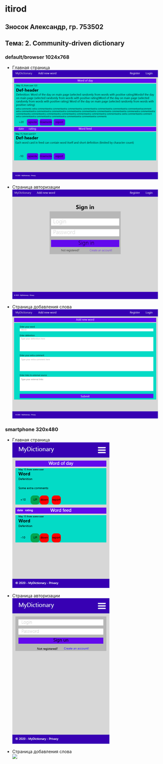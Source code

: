 # itirod  

## Зносок Александр, гр. 753502  

## Тема: 2. Community-driven dictionary


### default/browser 1024x768

- Главная страница  
![](Main%20page.jpg)  

- Страница авторизации
![](SignInPage.jpg)

- Страница добавления слова  
![](AddNew.jpg)  

### smartphone 320x480  

- Главная страница  
![](phone_main.jpg)  

- Страница авторизации  
![](phone_signin.jpg)  

- Страница добавления слова  
![](Aphone_addNew.jpg)  

